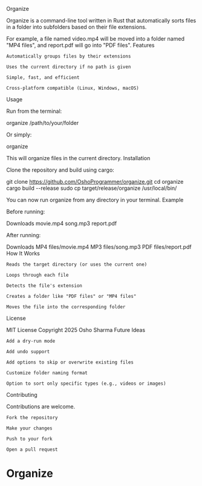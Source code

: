 Organize

Organize is a command-line tool written in Rust that automatically sorts files in a folder into subfolders based on their file extensions.

For example, a file named video.mp4 will be moved into a folder named "MP4 files", and report.pdf will go into "PDF files".
Features

    Automatically groups files by their extensions

    Uses the current directory if no path is given

    Simple, fast, and efficient

    Cross-platform compatible (Linux, Windows, macOS)

Usage

Run from the terminal:

organize /path/to/your/folder

Or simply:

organize

This will organize files in the current directory.
Installation

Clone the repository and build using cargo:

git clone https://github.com/OshoProgrammer/organize.git
cd organize
cargo build --release
sudo cp target/release/organize /usr/local/bin/

You can now run organize from any directory in your terminal.
Example

Before running:

Downloads
movie.mp4
song.mp3
report.pdf

After running:

Downloads
MP4 files/movie.mp4
MP3 files/song.mp3
PDF files/report.pdf
How It Works

    Reads the target directory (or uses the current one)

    Loops through each file

    Detects the file's extension

    Creates a folder like "PDF files" or "MP4 files"

    Moves the file into the corresponding folder

License

MIT License
Copyright 2025 Osho Sharma
Future Ideas

    Add a dry-run mode

    Add undo support

    Add options to skip or overwrite existing files

    Customize folder naming format

    Option to sort only specific types (e.g., videos or images)

Contributing

Contributions are welcome.

    Fork the repository

    Make your changes

    Push to your fork

    Open a pull request
# Organize
